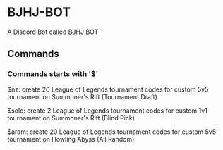 # BJHJ-BOT
A Discord Bot called BJHJ BOT

## Commands
### Commands starts with '$'
$nz: create 20 League of Legends tournament codes for custom 5v5 tournament on Summoner's Rift (Tournament Draft)

$solo: create 2 League of Legends tournament codes for custom 1v1 tournament on Summoner's Rift (Blind Pick)

$aram: create 20 League of Legends tournament codes for custom 5v5 tournament on Howling Abyss (All Random)

